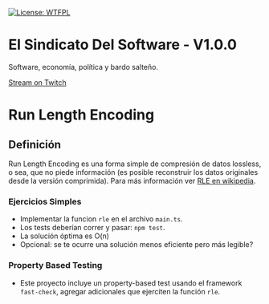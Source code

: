 [![License: WTFPL](https://img.shields.io/badge/License-WTFPL-brightgreen.svg)](http://www.wtfpl.net/about/)

# El Sindicato Del Software - V1.0.0

Software, economía, política y bardo salteño.

[Stream on Twitch](https://www.twitch.tv/elsindicatodelsoftware)

# Run Length Encoding

## Definición

Run Length Encoding es una forma simple de compresión de datos lossless, o sea, que no piede información (es posible reconstruir los datos originales desde la versión comprimida). Para más información ver [RLE en wikipedia](https://en.wikipedia.org/wiki/Run-length_encoding).

### Ejercicios Simples

- Implementar la funcion `rle` en el archivo `main.ts`.
- Los tests deberían correr y pasar: `npm test`.
- La solución óptima es O(n)
- Opcional: se te ocurre una solución menos eficiente pero más legible?

### Property Based Testing

- Este proyecto incluye un property-based test usando el framework `fast-check`, agregar adicionales que ejerciten la función `rle`.
